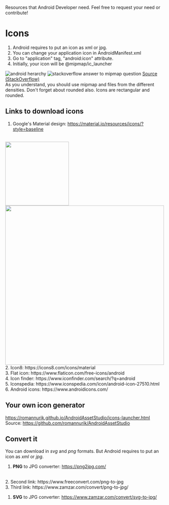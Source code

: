 Resources that Android Developer need. Feel free to request your need or contribute!

# Icons
1. Android requires to put an icon as xml or jpg.
2. You can change your application icon in AndroidManifest.xml
3. Go to "application" tag, "android:icon" attribute.
4. Initially, your icon will be @mipmap/ic_launcher
<img src="https://i.imgur.com/GgUatKU.png" alt="android herarchy"/>
<img src="https://i.imgur.com/ipE5ikq.png" alt="stackoverflow answer to mipmap question"/>
<a href="https://stackoverflow.com/questions/28065267/mipmaps-vs-drawable-folders">Source (StackOverflow)</a>
<br/>
As you understand, you should use mipmap and files from the different densities. Don't forget about rounded also. Icons are rectangular and rounded.

## Links to download icons
1. Google's Material design: https://material.io/resources/icons/?style=baseline
<br/>
<img src="https://i.imgur.com/otIOpq7.png" width="200px"/>
<img src="https://i.imgur.com/0QeP0Ki.png" width="500px"/>
<br/>
2. Icon8: https://icons8.com/icons/material
<br/>
3. Flat icon: https://www.flaticon.com/free-icons/android
<br/>
4. Icon finder: https://www.iconfinder.com/search/?q=android
<br/>
5. Iconspedia: https://www.iconspedia.com/icon/android-icon-27510.html
<br/>
6. Android icons: https://www.androidicons.com/

## Your own icon generator
https://romannurik.github.io/AndroidAssetStudio/icons-launcher.html
<br/>
Source: https://github.com/romannurik/AndroidAssetStudio


## Convert it
You can download in *svg* and *png* formats. But Android requires to put an icon as *xml* or *jpg*. 
<br/>
1. **PNG** to JPG converter: https://png2jpg.com/
<br/>
2. Second link: https://www.freeconvert.com/png-to-jpg
<br/>
3. Third link: https://www.zamzar.com/convert/png-to-jpg/
<br/>

1. **SVG** to JPG converter: https://www.zamzar.com/convert/svg-to-jpg/
<br/>
